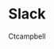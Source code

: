 ---
layout: post
repolink: "https://github.com/ctcampbell/veracode-slack-slash-command"
title: "Slack"
description: "AWS Lambda commands that provide the ability to access Veracode application and build information from Slack."
author: "Ctcampbell"
author-link: "https://github.com/ctcampbell"
content-type: "other"
repo: "github"
repo_title: "Slack"
---